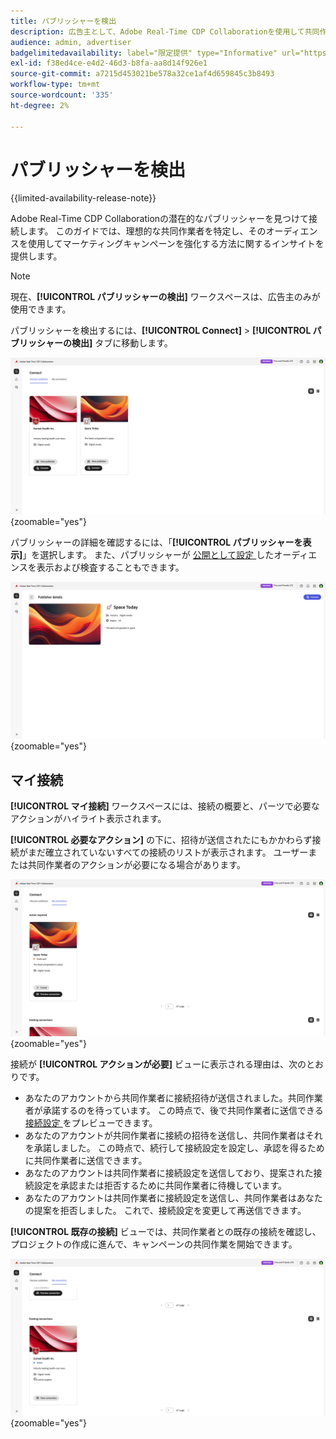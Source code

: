 ```yaml
---
title: パブリッシャーを検出
description: 広告主として、Adobe Real-Time CDP Collaborationを使用して共同作業を行う潜在的なパブリッシャーを見つける方法を説明します
audience: admin, advertiser
badgelimitedavailability: label="限定提供" type="Informative" url="https://helpx.adobe.com/jp/legal/product-descriptions/real-time-customer-data-platform-collaboration.html newtab=true"
exl-id: f38ed4ce-e4d2-46d3-b8fa-aa8d14f926e1
source-git-commit: a7215d453021be578a32ce1af4d659845c3b8493
workflow-type: tm+mt
source-wordcount: '335'
ht-degree: 2%

---
```


# パブリッシャーを検出

{{limited-availability-release-note}}

Adobe Real-Time CDP Collaborationの潜在的なパブリッシャーを見つけて接続します。 このガイドでは、理想的な共同作業者を特定し、そのオーディエンスを使用してマーケティングキャンペーンを強化する方法に関するインサイトを提供します。

>[!NOTE]
>
>現在、**[!UICONTROL パブリッシャーの検出]** ワークスペースは、広告主のみが使用できます。

パブリッシャーを検出するには、**[!UICONTROL Connect]** > **[!UICONTROL パブリッシャーの検出]** タブに移動します。

![Connect ワークスペースの Discover パブリッシャーダッシュボード。](/help/assets/connect/discover-publishers/discover-publishers-overview.png){zoomable="yes"}

パブリッシャーの詳細を確認するには、「**[!UICONTROL パブリッシャーを表示]**」を選択します。 また、パブリッシャーが [ 公開として設定 ](/help/guide/setup/onboard-audiences.md#metadata-visibility) したオーディエンスを表示および検査することもできます。

![ 個々のパブリッシャーの詳細 ](/help/assets/connect/discover-publishers/view-publisher-profile.png){zoomable="yes"}

## マイ接続

**[!UICONTROL マイ接続]** ワークスペースには、接続の概要と、パーツで必要なアクションがハイライト表示されます。

**[!UICONTROL 必要なアクション]** の下に、招待が送信されたにもかかわらず接続がまだ確立されていないすべての接続のリストが表示されます。 ユーザーまたは共同作業者のアクションが必要になる場合があります。

![ アクションが必要です：マイ接続画面のビュー ](/help/assets/connect/discover-publishers/action-required-view.png){zoomable="yes"}

接続が **[!UICONTROL アクションが必要]** ビューに表示される理由は、次のとおりです。

* あなたのアカウントから共同作業者に接続招待が送信されました。共同作業者が承諾するのを待っています。 この時点で、後で共同作業者に送信できる [ 接続設定 ](/help/guide/glossary.md#connection-settings) をプレビューできます。
* あなたのアカウントが共同作業者に接続の招待を送信し、共同作業者はそれを承諾しました。 この時点で、続行して接続設定を設定し、承認を得るために共同作業者に送信できます。
* あなたのアカウントは共同作業者に接続設定を送信しており、提案された接続設定を承認または拒否するために共同作業者に待機しています。
* あなたのアカウントは共同作業者に接続設定を送信し、共同作業者はあなたの提案を拒否しました。 これで、接続設定を変更して再送信できます。

**[!UICONTROL 既存の接続]** ビューでは、共同作業者との既存の接続を確認し、プロジェクトの作成に進んで、キャンペーンの共同作業を開始できます。

![ マイ接続画面の既存の接続ビュー ](/help/assets/connect/discover-publishers/existing-connections-view.png){zoomable="yes"}
